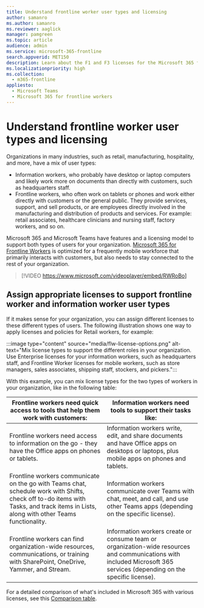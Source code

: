 ```yaml
---
title: Understand frontline worker user types and licensing
author: samanro
ms.author: samanro
ms.reviewer: aaglick
manager: pamgreen
ms.topic: article
audience: admin
ms.service: microsoft-365-frontline
search.appverid: MET150
description: Learn about the F1 and F3 licenses for the Microsoft 365 for frontline workers SKU and what they include.
ms.localizationpriority: high
ms.collection: 
  - m365-frontline
appliesto: 
  - Microsoft Teams
  - Microsoft 365 for frontline workers
---
```


# Understand frontline worker user types and licensing

Organizations in many industries, such as retail, manufacturing, hospitality, and more, have a mix of user types:

- Information workers, who probably have desktop or laptop computers and likely work more on documents than directly with customers, such as headquarters staff.
- Frontline workers, who often work on tablets or phones and work either directly with customers or the general public. They provide services, support, and sell products, or are employees directly involved in the manufacturing and distribution of products and services. For example: retail associates, healthcare clinicians and nursing staff, factory workers, and so on.

Microsoft 365 and Microsoft Teams have features and a licensing model to support both types of users for your organization. [Microsoft 365 for Frontline Workers](https://www.microsoft.com/microsoft-365/enterprise/frontline) is optimized for a frequently mobile workforce that primarily interacts with customers, but also needs to stay connected to the rest of your organization.

> [!VIDEO https://www.microsoft.com/videoplayer/embed/RWRoBo]

## Assign appropriate licenses to support frontline worker and information worker user types

If it makes sense for your organization, you can assign different licenses to these different types of users. The following illustration shows one way to apply licenses and policies for Retail workers, for example:

:::image type="content" source="media/flw-license-options.png" alt-text="Mix license types to support the different roles in your organization. Use Enterprise licenses for your information workers, such as headquarters staff, and Frontline Worker licenses for mobile workers, such as store managers, sales associates, shipping staff, stockers, and pickers.":::

With this example, you can mix license types for the two types of workers in your organization, like in the following table:

| Frontline workers need quick access to tools that help them work with customers: | Information workers need tools to support their tasks like: |
| ----- | ----- |
| Frontline workers need access to information on the go - they have the Office apps on phones or tablets. | Information workers write, edit, and share documents and have Office apps on desktops or laptops, plus mobile apps on phones and tablets. |
| Frontline workers communicate on the go with Teams chat, schedule work with Shifts, check off to-do items with Tasks, and track items in Lists, along with other Teams functionality.  | Information workers communicate over Teams with chat, meet, and call, and use other Teams apps (depending on the specific license). |
| Frontline workers can find organization-wide resources, communications, or training with SharePoint, OneDrive, Yammer, and Stream. | Information workers create or consume team or organization-wide resources and communications with included Microsoft 365 services (depending on the specific license). |

For a detailed comparison of what's included in Microsoft 365 with various licenses, see this [Comparison table](https://go.microsoft.com/fwlink/?linkid=2139145).
